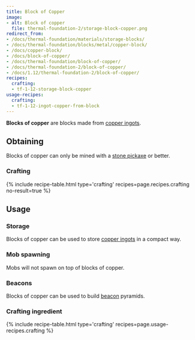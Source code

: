 ```yaml
---
title: Block of Copper
image:
- alt: Block of copper
  file: thermal-foundation-2/storage-block-copper.png
redirect_from:
- /docs/thermal-foundation/materials/storage-blocks/
- /docs/thermal-foundation/blocks/metal/copper-block/
- /docs/copper-block/
- /docs/block-of-copper/
- /docs/thermal-foundation/block-of-copper/
- /docs/thermal-foundation-2/block-of-copper/
- /docs/1.12/thermal-foundation-2/block-of-copper/
recipes:
  crafting:
  - tf-1-12-storage-block-copper
usage-recipes:
  crafting:
  - tf-1-12-ingot-copper-from-block
---
```


**Blocks of copper** are blocks made from [copper ingots](/docs/1.12/thermal-foundation/copper-ingot/).


Obtaining
---------

Blocks of copper can only be mined with a [stone
pickaxe](https://minecraft.gamepedia.com/Pickaxe) or better.

### Crafting
{% include recipe-table.html type='crafting' recipes=page.recipes.crafting no-result=true %}


Usage
-----

### Storage
Blocks of copper can be used to store [copper ingots](/docs/1.12/thermal-foundation/copper-ingot/) in a
compact way.

### Mob spawning
Mobs will not spawn on top of blocks of copper.

### Beacons
Blocks of copper can be used to build
[beacon](https://minecraft.gamepedia.com/Beacon) pyramids.

### Crafting ingredient
{% include recipe-table.html type='crafting' recipes=page.usage-recipes.crafting %}
